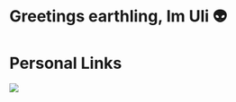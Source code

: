 # Greetings earthling, Im Uli 👽

# Personal Links
<a href="https://www.linkedin.com/in/ulises-aguilar-46794825a/"><img src="https://img.shields.io/badge/-LinkedIn-0072b1?&style=for-the-badge&logo=linkedin&logoColor=white" /></a>
<!--
**uli385899/uli385899** is a ✨ _special_ ✨ repository because its `README.md` (this file) appears on your GitHub profile.

Here are some ideas to get you started:

- 🔭 I’m currently working on ...
- 🌱 I’m currently learning ...
- 👯 I’m looking to collaborate on ...
- 🤔 I’m looking for help with ...
- 💬 Ask me about ...
- 📫 How to reach me: ...
- 😄 Pronouns: ...
- ⚡ Fun fact: ...
-->

